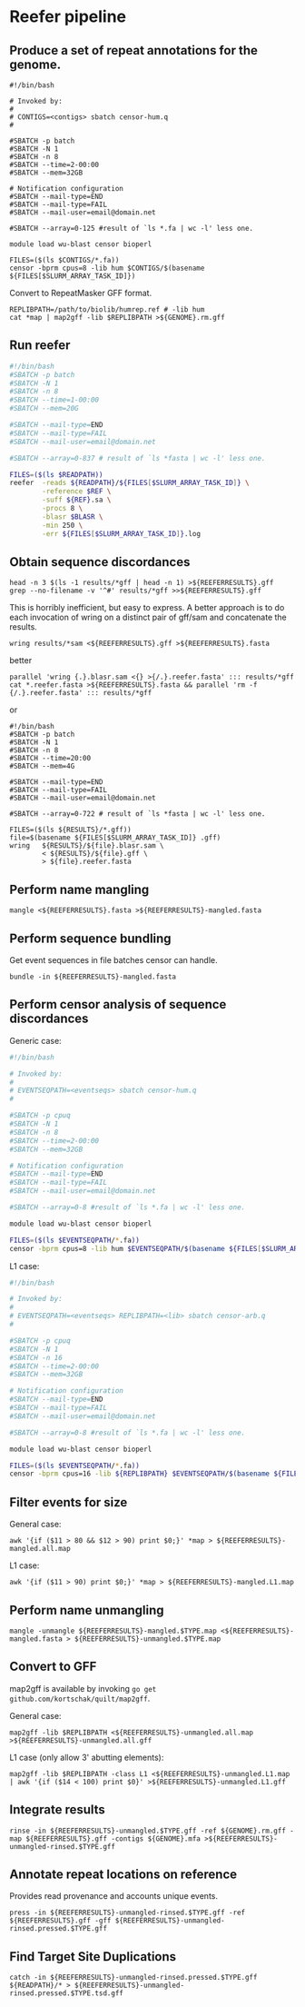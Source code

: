 # Reefer pipeline

## Produce a set of repeat annotations for the genome.

```
#!/bin/bash

# Invoked by:
#
# CONTIGS=<contigs> sbatch censor-hum.q
#

#SBATCH -p batch
#SBATCH -N 1
#SBATCH -n 8
#SBATCH --time=2-00:00
#SBATCH --mem=32GB

# Notification configuration
#SBATCH --mail-type=END
#SBATCH --mail-type=FAIL
#SBATCH --mail-user=email@domain.net

#SBATCH --array=0-125 #result of `ls *.fa | wc -l' less one.

module load wu-blast censor bioperl

FILES=($(ls $CONTIGS/*.fa))
censor -bprm cpus=8 -lib hum $CONTIGS/$(basename ${FILES[$SLURM_ARRAY_TASK_ID]})
```

Convert to RepeatMasker GFF format.
```
REPLIBPATH=/path/to/biolib/humrep.ref # -lib hum
cat *map | map2gff -lib $REPLIBPATH >${GENOME}.rm.gff
```

## Run reefer

```bash
#!/bin/bash
#SBATCH -p batch
#SBATCH -N 1
#SBATCH -n 8
#SBATCH --time=1-00:00
#SBATCH --mem=20G

#SBATCH --mail-type=END 
#SBATCH --mail-type=FAIL
#SBATCH --mail-user=email@domain.net

#SBATCH --array=0-837 # result of `ls *fasta | wc -l' less one.

FILES=($(ls $READPATH))
reefer	-reads ${READPATH}/${FILES[$SLURM_ARRAY_TASK_ID]} \
     	-reference $REF \
     	-suff ${REF}.sa \
     	-procs 8 \
     	-blasr $BLASR \
     	-min 250 \
     	-err ${FILES[$SLURM_ARRAY_TASK_ID]}.log
```

## Obtain sequence discordances

```
head -n 3 $(ls -1 results/*gff | head -n 1) >${REEFERRESULTS}.gff
grep --no-filename -v '^#' results/*gff >>${REEFERRESULTS}.gff
```

This is horribly inefficient, but easy to express. A better approach is to do each invocation of wring on a distinct pair of gff/sam and concatenate the results.
```
wring results/*sam <${REEFERRESULTS}.gff >${REEFERRESULTS}.fasta
```

better
```
parallel 'wring {.}.blasr.sam <{} >{/.}.reefer.fasta' ::: results/*gff
cat *.reefer.fasta >${REEFERRESULTS}.fasta && parallel 'rm -f {/.}.reefer.fasta' ::: results/*gff
```
or
```
#!/bin/bash
#SBATCH -p batch
#SBATCH -N 1
#SBATCH -n 8
#SBATCH --time=20:00
#SBATCH --mem=4G

#SBATCH --mail-type=END 
#SBATCH --mail-type=FAIL
#SBATCH --mail-user=email@domain.net

#SBATCH --array=0-722 # result of `ls *fasta | wc -l' less one.

FILES=($(ls ${RESULTS}/*.gff))
file=$(basename ${FILES[$SLURM_ARRAY_TASK_ID]} .gff)
wring	${RESULTS}/${file}.blasr.sam \
		< ${RESULTS}/${file}.gff \
		> ${file}.reefer.fasta
```

## Perform name mangling

```
mangle <${REEFERRESULTS}.fasta >${REEFERRESULTS}-mangled.fasta
```

## Perform sequence bundling

Get event sequences in file batches censor can handle.
```
bundle -in ${REEFERRESULTS}-mangled.fasta
```

## Perform censor analysis of sequence discordances

Generic case:
```bash
#!/bin/bash

# Invoked by:
#
# EVENTSEQPATH=<eventseqs> sbatch censor-hum.q
#

#SBATCH -p cpuq
#SBATCH -N 1
#SBATCH -n 8
#SBATCH --time=2-00:00
#SBATCH --mem=32GB

# Notification configuration
#SBATCH --mail-type=END
#SBATCH --mail-type=FAIL
#SBATCH --mail-user=email@domain.net

#SBATCH --array=0-8 #result of `ls *.fa | wc -l' less one.

module load wu-blast censor bioperl

FILES=($(ls $EVENTSEQPATH/*.fa))
censor -bprm cpus=8 -lib hum $EVENTSEQPATH/$(basename ${FILES[$SLURM_ARRAY_TASK_ID]})
```

L1 case:
```bash
#!/bin/bash

# Invoked by:
#
# EVENTSEQPATH=<eventseqs> REPLIBPATH=<lib> sbatch censor-arb.q
#

#SBATCH -p cpuq
#SBATCH -N 1
#SBATCH -n 16
#SBATCH --time=2-00:00
#SBATCH --mem=32GB

# Notification configuration
#SBATCH --mail-type=END
#SBATCH --mail-type=FAIL
#SBATCH --mail-user=email@domain.net

#SBATCH --array=0-8 #result of `ls *.fa | wc -l' less one.

module load wu-blast censor bioperl

FILES=($(ls $EVENTSEQPATH/*.fa))
censor -bprm cpus=16 -lib ${REPLIBPATH} $EVENTSEQPATH/$(basename ${FILES[$SLURM_ARRAY_TASK_ID]})
```

## Filter events for size

General case:
```
awk '{if ($11 > 80 && $12 > 90) print $0;}' *map > ${REEFERRESULTS}-mangled.all.map
```

L1 case:
```
awk '{if ($11 > 90) print $0;}' *map > ${REEFERRESULTS}-mangled.L1.map
```

## Perform name unmangling

```
mangle -unmangle ${REEFERRESULTS}-mangled.$TYPE.map <${REEFERRESULTS}-mangled.fasta > ${REEFERRESULTS}-unmangled.$TYPE.map
```

## Convert to GFF

map2gff is available by invoking `go get github.com/kortschak/quilt/map2gff`.

General case:
```
map2gff -lib $REPLIBPATH <${REEFERRESULTS}-unmangled.all.map >${REEFERRESULTS}-unmangled.all.gff
```

L1 case (only allow 3' abutting elements):
```
map2gff -lib $REPLIBPATH -class L1 <${REEFERRESULTS}-unmangled.L1.map | awk '{if ($14 < 100) print $0}' >${REEFERRESULTS}-unmangled.L1.gff
```

## Integrate results

```
rinse -in ${REEFERRESULTS}-unmangled.$TYPE.gff -ref ${GENOME}.rm.gff -map ${REEFERRESULTS}.gff -contigs ${GENOME}.mfa >${REEFERRESULTS}-unmangled-rinsed.$TYPE.gff
```

## Annotate repeat locations on reference

Provides read provenance and accounts unique events.

```
press -in ${REEFERRESULTS}-unmangled-rinsed.$TYPE.gff -ref ${REEFERRESULTS}.gff -gff ${REEFERRESULTS}-unmangled-rinsed.pressed.$TYPE.gff
```

## Find Target Site Duplications

```
catch -in ${REEFERRESULTS}-unmangled-rinsed.pressed.$TYPE.gff ${READPATH}/* > ${REEFERRESULTS}-unmangled-rinsed.pressed.$TYPE.tsd.gff
```
